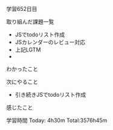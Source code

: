 学習652日目

取り組んだ課題一覧

- JSでtodoリスト作成
- JSカレンダーのレビュー対応
- 上記LGTM
- 
わかったこと

次にやること

- 引き続きJSでtodoリスト作成

感じたこと

学習時間 Today: 4h30m Total:3576h45m